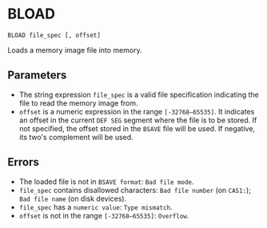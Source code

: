# BLOAD
`BLOAD file_spec [, offset]`

Loads a memory image file into memory.

## Parameters
* The string expression `file_spec` is a valid file specification indicating the file to read the memory image from.
* `offset` is a numeric expression in the range `[-32768—65535]`. It indicates an offset in the current `DEF SEG` segment where the file is to be stored. If not specified, the offset stored in the `BSAVE` file will be used. If negative, its two's complement will be used.
## Errors
* The loaded file is not in `BSAVE format`: `Bad file mode`.
* `file_spec` contains disallowed characters: `Bad file number` (on `CAS1:`); `Bad file name` (on disk devices).
* `file_spec` has a `numeric value`: `Type mismatch`.
* `offset` is not in the range `[-32768—65535]`: `Overflow`.